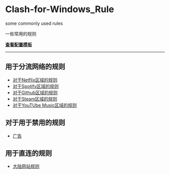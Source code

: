# Clash-for-Windows_Rule
some commonly used rules

一些常用的规则

**[查看配置模板](https://github.com/ender-zhao/Clash-for-Windows_Rule/blob/main/template)**

****

## 用于分流网络的规则

* [对于Netflix区域的规则](https://github.com/ender-zhao/Clash-for-Windows_Rule/blob/main/Rule/Netflix)
* [对于Spotify区域的规则](https://github.com/ender-zhao/Clash-for-Windows_Rule/blob/main/Rule/Spotify)
* [对于Github区域的规则](https://github.com/ender-zhao/Clash-for-Windows_Rule/blob/main/Rule/Github)
* [对于Steam区域的规则](https://github.com/ender-zhao/Clash-for-Windows_Rule/blob/main/Rule/Steam)
* [对于YouTUbe Music区域的规则](https://github.com/ender-zhao/Clash-for-Windows_Rule/blob/main/Rule/YouTubeMusic)

## 对于用于禁用的规则

* [广告](https://github.com/ender-zhao/Clash-for-Windows_Rule/blob/main/Rule/Advertising)

## 用于直连的规则

* [大陆网站规则](https://github.com/ender-zhao/Clash-for-Windows_Rule/blob/main/Rule/Direct)

